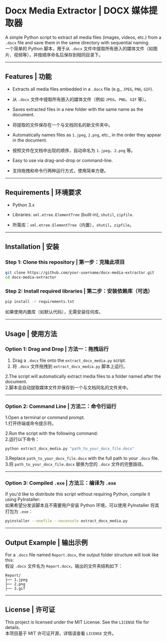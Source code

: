 
# Docx Media Extractor | DOCX 媒体提取器

A simple Python script to extract all media files (images, videos, etc.) from a `.docx` file and save them in the same directory with sequential naming.  
一个简单的 Python 脚本，用于从 `.docx` 文件中提取所有嵌入的媒体文件（如图片、视频等），并按顺序命名后保存到相同目录下。

---

## Features | 功能

- Extracts all media files embedded in a `.docx` file (e.g., `JPEG`, `PNG`, `GIF`).
- 从 `.docx` 文件中提取所有嵌入的媒体文件（例如 `JPEG`、`PNG`、`GIF` 等）。
  
- Saves extracted files in a new folder with the same name as the document.
- 将提取的文件保存在一个与文档同名的新文件夹中。
  
- Automatically names files as `1.jpeg`, `2.png`, etc., in the order they appear in the document.
- 按照文件在文档中出现的顺序，自动命名为 `1.jpeg`、`2.png` 等。

- Easy to use via drag-and-drop or command-line.
- 支持拖拽和命令行两种运行方式，使用简单方便。

---

## Requirements | 环境要求

- Python 3.x  

- Libraries: `xml.etree.ElementTree` (built-in), `shutil`, `zipfile`.  
- 所需库：`xml.etree.ElementTree`（内置），`shutil`，`zipfile`。

---

## Installation | 安装

### Step 1: Clone this repository | 第一步：克隆此项目

```bash
git clone https://github.com/your-username/docx-media-extractor.git
cd docx-media-extractor
```

### Step 2: Install required libraries | 第二步：安装依赖库（可选）

```bash
pip install -r requirements.txt
```

如果使用内置库（如默认代码），无需安装任何库。

---

## Usage | 使用方法

### Option 1: Drag and Drop | 方法一：拖拽运行

1. Drag a `.docx` file onto the `extract_docx_media.py` script.  
1. 将 `.docx` 文件拖拽到 `extract_docx_media.py` 脚本上运行。
   
2.The script will automatically extract media files to a folder named after the document.  
2.脚本会自动提取媒体文件并保存到一个与文档同名的文件夹中。

---

### Option 2: Command Line | 方法二：命令行运行

1.Open a terminal or command prompt.  
1.打开终端或命令提示符。

2.Run the script with the following command:  
2.运行以下命令：

```bash
python extract_docx_media.py "path_to_your_docx_file.docx"
```

3.Replace `path_to_your_docx_file.docx` with the full path to your `.docx` file.  
3.将 `path_to_your_docx_file.docx` 替换为您的 `.docx` 文件的完整路径。

---

### Option 3: Compiled `.exe` | 方法三：编译为 `.exe`

If you'd like to distribute this script without requiring Python, compile it using PyInstaller:  
如果希望分发该脚本且不需要用户安装 Python 环境，可以使用 PyInstaller 将其打包为 `.exe`：

```bash
pyinstaller --onefile --noconsole extract_docx_media.py
```

---

## Output Example | 输出示例

For a `.docx` file named `Report.docx`, the output folder structure will look like this:  
假设 `.docx` 文件名为 `Report.docx`，输出的文件夹结构如下：

```
Report/
├── 1.jpeg
├── 2.png
├── 3.gif
```

---


## License | 许可证

This project is licensed under the MIT License. See the `LICENSE` file for details.  
本项目基于 MIT 许可证开源，详情请查看 `LICENSE` 文件。


